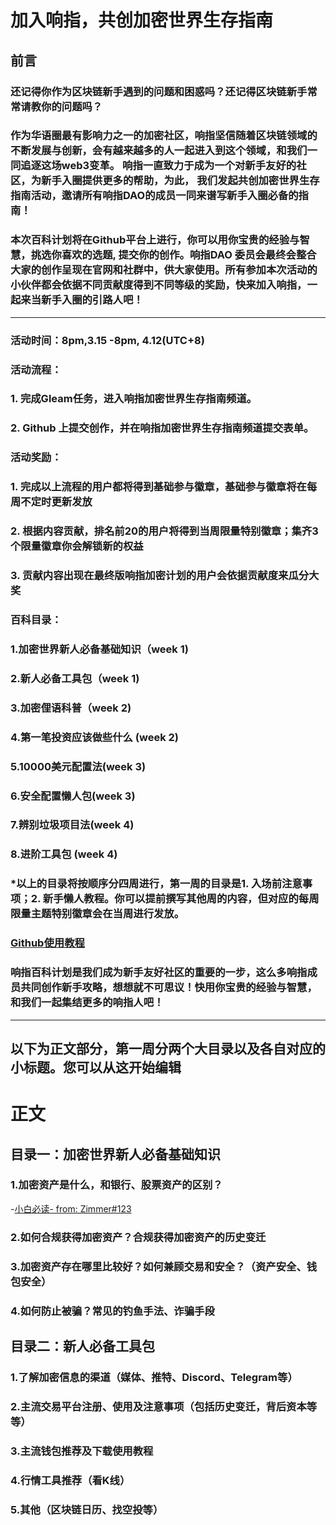 # 加入响指，共创加密世界生存指南 
## 前言
### 还记得你作为区块链新手遇到的问题和困惑吗？还记得区块链新手常常请教你的问题吗？
### 作为华语圈最有影响力之一的加密社区，响指坚信随着区块链领域的不断发展与创新，会有越来越多的人一起进入到这个领域，和我们一同追逐这场web3变革。 响指一直致力于成为一个对新手友好的社区，为新手入圈提供更多的帮助，为此， 我们发起共创加密世界生存指南活动，邀请所有响指DAO的成员一同来谱写新手入圈必备的指南！
### 本次百科计划将在Github平台上进行，你可以用你宝贵的经验与智慧，挑选你喜欢的选题, 提交你的创作。响指DAO 委员会最终会整合大家的创作呈现在官网和社群中，供大家使用。所有参加本次活动的小伙伴都会依据不同贡献度得到不同等级的奖励，快来加入响指，一起来当新手入圈的引路人吧！ 
---
### 活动时间：8pm,3.15 -8pm, 4.12(UTC+8)
### 活动流程：
### 1. 完成Gleam任务，进入响指加密世界生存指南频道。 
### 2. Github 上提交创作，并在响指加密世界生存指南频道提交表单。 
### 活动奖励：
### 1. 完成以上流程的用户都将得到基础参与徽章，基础参与徽章将在每周不定时更新发放
### 2. 根据内容贡献，排名前20的用户将得到当周限量特别徽章；集齐3个限量徽章你会解锁新的权益
### 3. 贡献内容出现在最终版响指加密计划的用户会依据贡献度来瓜分大奖 
### 百科目录：
### 1.加密世界新人必备基础知识（week 1)
### 2.新人必备工具包（week 1)
### 3.加密俚语科普（week 2)
### 4.第一笔投资应该做些什么 (week 2)
### 5.10000美元配置法(week 3)
### 6.安全配置懒人包(week 3)
### 7.辨别垃圾项目法(week 4)
### 8.进阶工具包 (week 4)
### *以上的目录将按顺序分四周进行，第一周的目录是1. 入场前注意事项；2. 新手懒人教程。你可以提前撰写其他周的内容，但对应的每周限量主题特别徽章会在当周进行发放。
### [Github使用教程](https://docs.google.com/document/d/1K-EGy8XO1h87zk_F-XHnCFM2TwpcIRnOckT0vw2gXl0/edit#)
### 响指百科计划是我们成为新手友好社区的重要的一步，这么多响指成员共同创作新手攻略，想想就不可思议！快用你宝贵的经验与智慧，和我们一起集结更多的响指人吧！
---
## **以下为正文部分，第一周分两个大目录以及各自对应的小标题。您可以从这开始编辑**
# 正文

## 目录一：加密世界新人必备基础知识
### 1.加密资产是什么，和银行、股票资产的区别？
-[小白必读- from: Zimmer#123](Zimmer.md)
### 2.如何合规获得加密资产？合规获得加密资产的历史变迁
### 3.加密资产存在哪里比较好？如何兼顾交易和安全？（资产安全、钱包安全）
### 4.如何防止被骗？常见的钓鱼手法、诈骗手段


## 目录二：新人必备工具包
### 1.了解加密信息的渠道（媒体、推特、Discord、Telegram等）
### 2.主流交易平台注册、使用及注意事项（包括历史变迁，背后资本等等）
### 3.主流钱包推荐及下载使用教程
### 4.行情工具推荐（看K线）
### 5.其他（区块链日历、找空投等）



